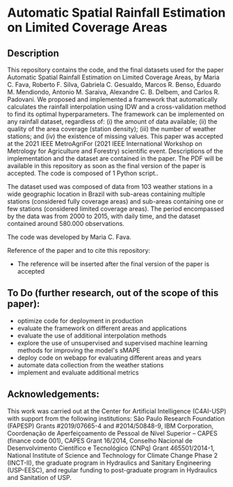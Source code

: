 # Automatic Spatial Rainfall Estimation on Limited Coverage Areas
## Description
This repository contains the code, and the final datasets used for the paper Automatic Spatial Rainfall Estimation on Limited Coverage Areas, by Maria C. Fava, Roberto F. Silva, Gabriela C. Gesualdo, Marcos R. Benso, Eduardo M. Mendiondo, Antonio M. Saraiva, Alexandre C. B. Delbem, and Carlos R. Padovani. We proposed and implemented a framework that automatically calculates the rainfall interpolation using IDW and a cross-validation method to find its optimal hyperparameters. The framework can be implemented on any rainfall dataset, regardless of: (i) the amount of data available; (ii) the quality of the area coverage (station density); (iii) the number of weather stations; and (iv) the existence of missing values. This paper was accepted at the 2021 IEEE MetroAgriFor (2021 IEEE International Workshop on Metrology for Agriculture and Forestry) scientific event. Descriptions of the implementation and the dataset are contained in the paper. The PDF will be available in this repository as soon as the final version of the paper is accepted. The code is composed of 1 Python script..

The dataset used was composed of data from 103 weather stations in a wide geographic location in Brazil with sub-areas containing multiple stations (considered fully coverage areas) and sub-areas containing one or few stations (considered limited coverage areas). The period encompassed by the data was from 2000 to 2015, with daily time, and the dataset contained around 580.000 observations.

The code was developed by Maria C. Fava.

Reference of the paper and to cite this repository: 
- The reference will be inserted after the final version of the paper is accepted

## To Do (further research, out of the scope of this paper):
- optimize code for deployment in production
- evaluate the framework on different areas and applications
- evaluate the use of additional interpolation methods
- explore the use of unsupervised and supervised machine learning methods for improving the model's sMAPE
- deploy code on webapp for evaluating different areas and years
- automate data collection from the weather stations
- implement and evaluate additional metrics

## Acknowledgements:
This work was carried out at the Center for Artificial Intelligence (C4AI-USP) with support from the following institutions: São Paulo Research Foundation (FAPESP) Grants \#2019/07665-4 and \#2014/50848-9, IBM Corporation, Coordenação de Aperfeiçoamento de Pessoal de Nível Superior – CAPES (finance code 001), CAPES Grant 16/2014, Conselho Nacional de Desenvolvimento Científico e Tecnológico (CNPq) Grant 465501/2014-1, National Institute of Science and Technology for Climate Change Phase 2 (INCT-II), the graduate program in Hydraulics and Sanitary Engineering (USP-EESC), and regular funding to post-graduate program in Hydraulics and Sanitation of USP.
